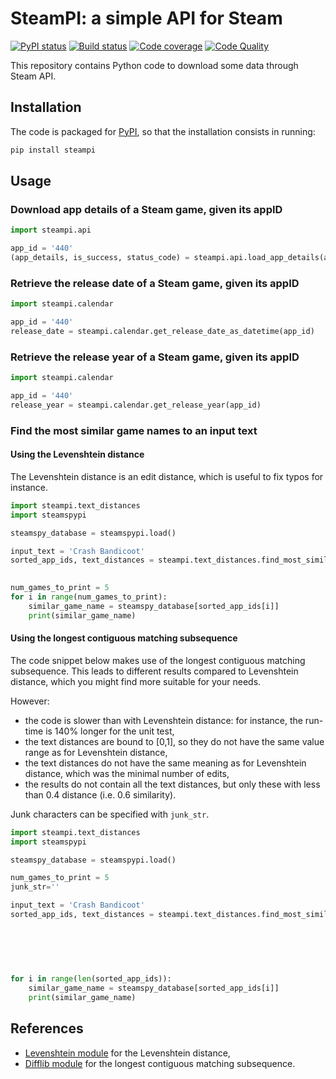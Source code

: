 # SteamPI: a simple API for Steam

[![PyPI status][pypi-image]][pypi]
[![Build status][build-image]][build]
[![Code coverage][codecov-image]][codecov]
[![Code Quality][codacy-image]][codacy]

This repository contains Python code to download some data through Steam API.

## Installation

The code is packaged for [PyPI](https://pypi.org/project/steampi/), so that the installation consists in running:

```bash
pip install steampi
```

## Usage

### Download app details of a Steam game, given its appID

```python
import steampi.api

app_id = '440'
(app_details, is_success, status_code) = steampi.api.load_app_details(app_id)
```

### Retrieve the release date of a Steam game, given its appID

```python
import steampi.calendar

app_id = '440'
release_date = steampi.calendar.get_release_date_as_datetime(app_id)
```

### Retrieve the release year of a Steam game, given its appID

```python
import steampi.calendar

app_id = '440'
release_year = steampi.calendar.get_release_year(app_id)
```

### Find the most similar game names to an input text

#### Using the Levenshtein distance

The Levenshtein distance is an edit distance, which is useful to fix typos for instance.

```python
import steampi.text_distances
import steamspypi

steamspy_database = steamspypi.load()

input_text = 'Crash Bandicoot'
sorted_app_ids, text_distances = steampi.text_distances.find_most_similar_game_names(input_text,
                                                                                     steamspy_database)

num_games_to_print = 5
for i in range(num_games_to_print):
    similar_game_name = steamspy_database[sorted_app_ids[i]]
    print(similar_game_name)
```

#### Using the longest contiguous matching subsequence

The code snippet below makes use of the longest contiguous matching subsequence.
This leads to different results compared to Levenshtein distance, which you might find more suitable for your needs.

However:
-   the code is slower than with Levenshtein distance: for instance, the run-time is 140% longer for the unit test,
-   the text distances are bound to [0,1], so they do not have the same value range as for Levenshtein distance,
-   the text distances do not have the same meaning as for Levenshtein distance, which was the minimal number of edits,
-   the results do not contain all the text distances, but only these with less than 0.4 distance (i.e. 0.6 similarity).

Junk characters can be specified with `junk_str`.

```python
import steampi.text_distances
import steamspypi

steamspy_database = steamspypi.load()

num_games_to_print = 5
junk_str=''

input_text = 'Crash Bandicoot'
sorted_app_ids, text_distances = steampi.text_distances.find_most_similar_game_names(input_text,
                                                                                     steamspy_database,
                                                                                     use_levenshtein_distance=False,
                                                                                     n=num_games_to_print,
                                                                                     junk_str=junk_str,
                                                                                     )

for i in range(len(sorted_app_ids)):
    similar_game_name = steamspy_database[sorted_app_ids[i]]
    print(similar_game_name)
```

## References

-   [Levenshtein module](https://github.com/ztane/python-Levenshtein) for the Levenshtein distance,
-   [Difflib module](https://docs.python.org/3/library/difflib.html) for the longest contiguous matching subsequence.

<!-- Definitions for badges -->

[pypi]: <https://pypi.python.org/pypi/steampi>
[pypi-image]: <https://badge.fury.io/py/steampi.svg>

[build]: <https://github.com/woctezuma/steampi/actions>
[build-image]: <https://github.com/woctezuma/steampi/workflows/Python package/badge.svg?branch=master>
[publish-image]: <https://github.com/woctezuma/steampi/workflows/Upload Python Package/badge.svg?branch=master>

[pyup]: <https://pyup.io/repos/github/woctezuma/steampi/>
[dependency-image]: <https://pyup.io/repos/github/woctezuma/steampi/shield.svg>
[python3-image]: <https://pyup.io/repos/github/woctezuma/steampi/python-3-shield.svg>

[codecov]: <https://codecov.io/gh/woctezuma/steampi>
[codecov-image]: <https://codecov.io/gh/woctezuma/steampi/branch/master/graph/badge.svg>

[codacy]: <https://www.codacy.com/app/woctezuma/steampi>
[codacy-image]: <https://api.codacy.com/project/badge/Grade/b7c2295b2f69449dad7b553b2295c844>

